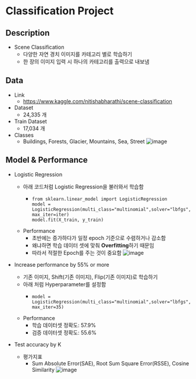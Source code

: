 # Classification Project
## Description
* Scene Classification
  * 다양한 자연 경치 이미지를 카테고리 별로 학습하기
  * 한 장의 이미지 입력 시 하나의 카테고리를 출력으로 내보냄

## Data
* Link
  * https://www.kaggle.com/nitishabharathi/scene-classification
* Dataset
  * 24,335 개
* Train Dataset
  * 17,034 개
* Classes
  * Buildings, Forests, Glacier, Mountains, Sea, Street
    ![image](https://github.com/Silinu1016/Project/assets/97217295/8767b9e8-510c-426a-91ad-73fd59f440d2)

## Model & Performance
* Logistic Regression
  * 아래 코드처럼 Logistic Regression을 불러와서 학습함
    * ```
      from sklearn.linear_model import LogisticRegression
      model = LogisticRegression(multi_class="multinomial",solver="lbfgs", max_iter=iter)
      model.fit(X_train, y_train)
      ```
  * Performance
    * 초반에는 증가하다가 일정 epoch 기준으로 수렴하거나 감소함
    * 왜냐하면 학습 데이터 셋에 맞춰 **Overfitting**하기 때문임
    * 따라서 적절한 Epoch를 주는 것이 중요함
    ![image](https://github.com/Silinu1016/Project/assets/97217295/e9e6eaef-f54d-41e0-8de6-41b3e730b276)

* Increase performance by 55% or more
  * 기존 이미지, Shift(기존 이미지), Flip(기존 이미지)로 학습하기
  * 아래 처럼 Hyperparameter를 설정함
    * ```
      model = LogisticRegression(multi_class="multinomial",solver="lbfgs", max_iter=35)
      ```
  * Performance
    * 학습 데이터셋 정확도: 57.9%
    * 검증 데이터셋 정확도: 55.6%
* Test accuracy by K
  * 평가지표
    * Sum Absolute Error(SAE), Root Sum Square Error(RSSE), Cosine Similarity
    ![image](https://github.com/Silinu1016/Project/assets/97217295/11205e42-cad7-459d-b06e-e4c9e35cc754)


